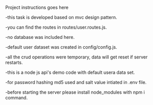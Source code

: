 Project instructions goes here

-this task is developed based on mvc design pattern.

-you can find the routes in routes/user.routes.js.

-no database was included here.

-default user dataset was created in config/config.js.

-all the crud operations were temporary, data will get reset if server restarts.

-this is a node js api's demo code with default usera data set.

-for password hashing md5 used and salt value intiated in .env file.

-before starting the server please install node_modules with npm i command.
